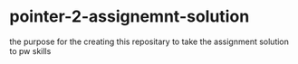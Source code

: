 # pointer-2-assignemnt-solution
the purpose for the creating this repositary to take the assignment solution to pw skills
